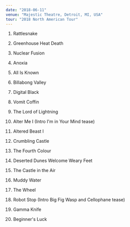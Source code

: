 ```yaml
---
date: "2018-06-11"
venue: "Majestic Theatre, Detroit, MI, USA"
tour: "2018 North American Tour"
---
```



 1. Rattlesnake

 2. Greenhouse Heat Death

 3. Nuclear Fusion

 4. Anoxia

 5. All Is Known

 6. Billabong Valley

 7. Digital Black

 8. Vomit Coffin

 9. The Lord of Lightning

10. Alter Me I
    (Intro I'm in Your Mind tease)

11. Altered Beast I

12. Crumbling Castle

13. The Fourth Colour

14. Deserted Dunes Welcome Weary Feet

15. The Castle in the Air

16. Muddy Water

17. The Wheel

18. Robot Stop
    (Intro Big Fig Wasp and Cellophane tease)

19. Gamma Knife

20. Beginner's Luck


